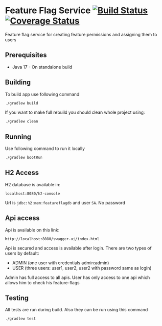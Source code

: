 # Feature Flag Service [![Build Status](https://app.travis-ci.com/rj90/feature-flag-service.svg?token=tgzKbGYs8ivFig58CkTy&branch=main)](https://app.travis-ci.com/rj90/feature-flag-service) [![Coverage Status](https://coveralls.io/repos/github/rj90/feature-flag-service/badge.svg?branch=main)](https://coveralls.io/github/rj90/feature-flag-service?branch=main&service=github)

Feature flag service for creating feature permissions and assigning them to users

## Prerequisites
* Java 17 - On standalone build

## Building

To build app use following command
```bash
./gradlew build
```
If you want to make full rebuild you should clean whole project using:
```bash
./gradlew clean
```

## Running

Use following command to run it locally
```bash
./gradlew bootRun
```

## H2 Access

H2 database is available in:
```
localhost:8080/h2-console
```
Url is `jdbc:h2:mem:featureflagdb` and user `SA`. No password

## Api access

Api is available on this link:
```
http://localhost:8080/swagger-ui/index.html
```
Api is secured and access is available after login.
There are two types of users by default:
* ADMIN (one user with credentials admin:admin)
* USER (three users: user1, user2, user2 with password same as login)

Admin has full access to all apis. User has only access to one api which allows him to check his feature-flags

## Testing

All tests are run during build. Also they can be run using this command
```bash
./gradlew test
```